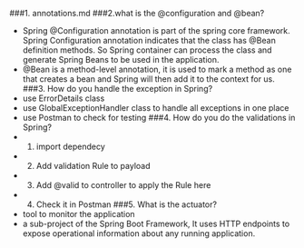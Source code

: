 ###1. annotations.md
###2.what is the @configuration and @bean?
- Spring @Configuration annotation is part of the spring core framework. Spring Configuration annotation indicates that the class has @Bean definition methods. So Spring container can process the class and generate Spring Beans to be used in the application.
- @Bean is a method-level annotation, it is used to mark a method as one that creates a bean and Spring will then add it to the context for us.
###3. How do you handle the exception in Spring?
- use ErrorDetails class 
- use GlobalExceptionHandler class to handle all exceptions in one place
- use Postman to check for testing 
###4. How do you do the validations in Spring?
- 1. import dependecy
- 2. Add validation Rule to payload
- 3. Add @valid to controller to apply the Rule here
- 4. Check it in Postman
###5.  What is the actuator?
- tool to monitor the application 
- a sub-project of the Spring Boot Framework, It uses HTTP endpoints to expose operational information about any running application.